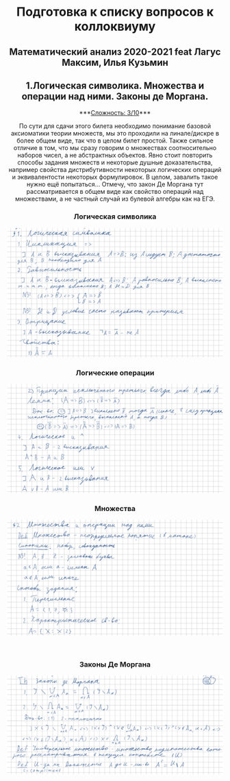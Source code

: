 <center><h1>Подготовка к списку вопросов к коллоквиуму</h1></center>

<center><h2>Математический анализ 
    2020-2021 feat Лагус Максим, Илья Кузьмин</h2></center>





<center><h2>1.Логическая символика. Множества и операции над ними. Законы де Моргана.</h2>
***<ins>Сложность: 3/10</ins>***

По сути для сдачи этого билета необходимо понимание базовой аксиоматики теории множеств, мы это проходили на линале/дискре в более общем виде, так что в целом билет простой. Также сильное отличие в том, что мы сразу говорим о множествах соотносительно наборов чисел, а не абстрактных объектов. Явно стоит повторить способы задания множеств и некоторые душные доказательства, например свойства дистрибутивности некоторых логических операций и эквивалентости некоторых формулировок. В целом, завалить такое нужно ещё попытаться... Отмечу, что закон Де Моргана тут рассматривается в общем виде как свойство операций над множествами, а не частный случай из булевой алгебры как на ЕГЭ.

<h3>Логическая символика</h3>


![1](./images/logic_1.png)



<h3>Логические операции</h3>


![2](./images/logic_2.png)



<h3>Множества</h3> 


![3](./images/logic_3.png)

​	

<h3>Законы Де Моргана</h3>


![4](./images/logic_4.png)

